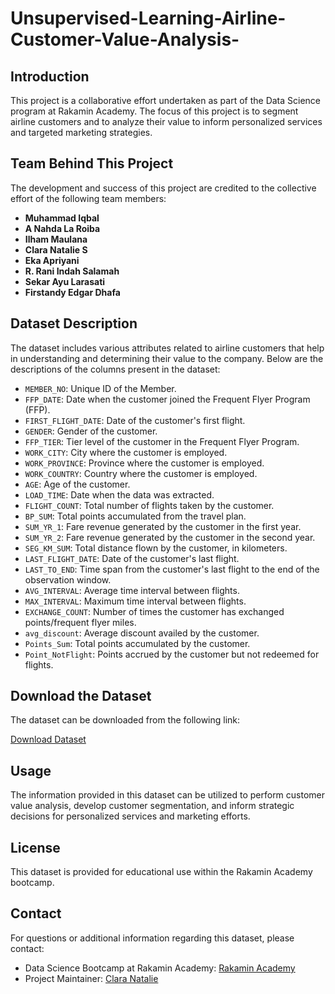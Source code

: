 # Unsupervised-Learning-Airline-Customer-Value-Analysis-

## Introduction

This project is a collaborative effort undertaken as part of the Data Science program at Rakamin Academy. The focus of this project is to segment airline customers and to analyze their value to inform personalized services and targeted marketing strategies.

## Team Behind This Project

The development and success of this project are credited to the collective effort of the following team members:

- **Muhammad Iqbal**
- **A Nahda La Roiba**
- **Ilham Maulana**
- **Clara Natalie S**
- **Eka Apriyani**
- **R. Rani Indah Salamah**
- **Sekar Ayu Larasati**
- **Firstandy Edgar Dhafa**

## Dataset Description

The dataset includes various attributes related to airline customers that help in understanding and determining their value to the company. Below are the descriptions of the columns present in the dataset:

- `MEMBER_NO`: Unique ID of the Member.
- `FFP_DATE`: Date when the customer joined the Frequent Flyer Program (FFP).
- `FIRST_FLIGHT_DATE`: Date of the customer's first flight.
- `GENDER`: Gender of the customer.
- `FFP_TIER`: Tier level of the customer in the Frequent Flyer Program.
- `WORK_CITY`: City where the customer is employed.
- `WORK_PROVINCE`: Province where the customer is employed.
- `WORK_COUNTRY`: Country where the customer is employed.
- `AGE`: Age of the customer.
- `LOAD_TIME`: Date when the data was extracted.
- `FLIGHT_COUNT`: Total number of flights taken by the customer.
- `BP_SUM`: Total points accumulated from the travel plan.
- `SUM_YR_1`: Fare revenue generated by the customer in the first year.
- `SUM_YR_2`: Fare revenue generated by the customer in the second year.
- `SEG_KM_SUM`: Total distance flown by the customer, in kilometers.
- `LAST_FLIGHT_DATE`: Date of the customer's last flight.
- `LAST_TO_END`: Time span from the customer's last flight to the end of the observation window.
- `AVG_INTERVAL`: Average time interval between flights.
- `MAX_INTERVAL`: Maximum time interval between flights.
- `EXCHANGE_COUNT`: Number of times the customer has exchanged points/frequent flyer miles.
- `avg_discount`: Average discount availed by the customer.
- `Points_Sum`: Total points accumulated by the customer.
- `Point_NotFlight`: Points accrued by the customer but not redeemed for flights.

## Download the Dataset

The dataset can be downloaded from the following link:

[Download Dataset](https://drive.google.com/drive/folders/1v7BjYPybGlhQ9oNiPwgA-1l1uh3Vi3yW)

## Usage

The information provided in this dataset can be utilized to perform customer value analysis, develop customer segmentation, and inform strategic decisions for personalized services and marketing efforts.

## License

This dataset is provided for educational use within the Rakamin Academy bootcamp.

## Contact

For questions or additional information regarding this dataset, please contact:

- Data Science Bootcamp at Rakamin Academy: [Rakamin Academy](https://www.rakamin.com/)
- Project Maintainer: [Clara Natalie](clara.natalie01@gmail.com)
